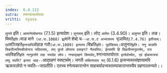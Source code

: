 ```yaml
---
index:  6.4.112
sutra:  श्नाभ्यास्तयोरातः
vritti:  nyasa
---
```


`लुनते` इति। `आत्मनेपदेष्वनतः` (7.1.5) इत्यादेशः। `लुनताम्` इति। लोट् `आमेतः` (3.4.90)। `अलुनत` इति। लङ। मिमते` इति। `माङ माने` (धा.पा.1088) झ्र्`माने शेब्दे च`--धा.पा.ट अभ्यासस्य `भृञामित्` (7.4.76) इतीत्त्वम्। एवं `सञ्जिहते` इत्यत्रापि `ओहाङ गतौ` (धा.पा.1089) इत्यस्य। `बिभ्रति` इति। पूर्वादित्वम्। `अलुनात्` इति। ननु चासति क्ङितीत्यस्मिन्नीत्वेनात्र भवितव्यम्, तत् कुतो लोपस्य प्रसङ्ग? नैतदस्ति; ईत्त्वमपि हि क्ङितीत्यनुवर्त्यम्, तत्र यदि `क्ङिति` इति नानुवर्त्तते तदा स्यादेव लोपः।
नन्वाद्ग्रहणं किमर्थम्, `श्नाभ्यस्तयोरतः` इत्येवोच्येत, एवं ह्येकमात्रया लघु भवति? इत्यत आह--`आद्ग्रहणं स्पष्टार्थम्। जगर्तेः `जक्षित्यादयः षट्` (6.1.6) इत्यभ्यस्तसंज्ञायामपि ऋकारलोपो न भवति--जाग्रतीति। एतच्च श्नेत्यकारान्तेन साहचर्यादभ्यस्तस्याकारान्तस्यैव ग्रहणाल्लभ्यते।।


